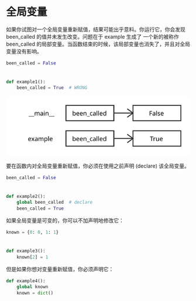 # 全局变量

如果你试图对一个全局变量重新赋值，结果可能出乎意料。你运行它，你会发现 been_called 的值并未发生改变。问题在于 example 生成了 一个新的被称作 been_called 的局部变量。当函数结束的时候，该局部变量也消失了，并且对全局变量没有影响。

```python
been_called = False


def example1():
    been_called = True  # WRONG
```

![Stack Diagram](images/global.svg)

要在函数内对全局变量重新赋值，你必须在使用之前声明 (declare) 该全局变量。

```python
been_called = False


def example2():
    global been_called  # declare
    been_called = True
```

如果全局变量是可变的，你可以不加声明地修改它：

```python
known = {0: 0, 1: 1}


def example3():
    known[2] = 1
```

但是如果你想对变量重新赋值，你必须声明它：

```python
def example4():
    global known
    known = dict()
```

